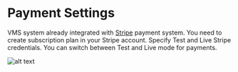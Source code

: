 # Payment Settings

VMS system already integrated with [Stripe]((https://stripe.com)) payment system.
You need to create subscription plan in your Stripe account. 
Specify Test and Live Stripe credentials.
You can switch between Test and Live mode for payments.

![alt text](/images/vms-admin-payment-settings.png "VMS Payment settings")
